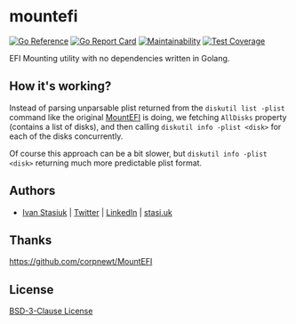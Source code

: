 # mountefi

[![Go Reference](https://pkg.go.dev/badge/github.com/brokeyourbike/mountefi.svg)](https://pkg.go.dev/github.com/brokeyourbike/mountefi)
[![Go Report Card](https://goreportcard.com/badge/github.com/brokeyourbike/mountefi)](https://goreportcard.com/report/github.com/brokeyourbike/mountefi)
[![Maintainability](https://api.codeclimate.com/v1/badges/94e83790ba593e90029a/maintainability)](https://codeclimate.com/github/brokeyourbike/mountefi/maintainability)
[![Test Coverage](https://api.codeclimate.com/v1/badges/94e83790ba593e90029a/test_coverage)](https://codeclimate.com/github/brokeyourbike/mountefi/test_coverage)

EFI Mounting utility with no dependencies written in Golang.

## How it's working?

Instead of parsing unparsable plist returned from the `diskutil list -plist` command like the original [MountEFI](https://github.com/corpnewt/MountEFI) is doing, we fetching `AllDisks` property (contains a list of disks), and then calling `diskutil info -plist <disk>` for each of the disks concurrently.

Of course this approach can be a bit slower, but `diskutil info -plist <disk>` returning much more predictable plist format.

## Authors
- [Ivan Stasiuk](https://github.com/brokeyourbike) | [Twitter](https://twitter.com/brokeyourbike) | [LinkedIn](https://www.linkedin.com/in/brokeyourbike) | [stasi.uk](https://stasi.uk)

## Thanks
https://github.com/corpnewt/MountEFI

## License
[BSD-3-Clause License](https://github.com/brokeyourbike/mountefi/blob/main/LICENSE)
